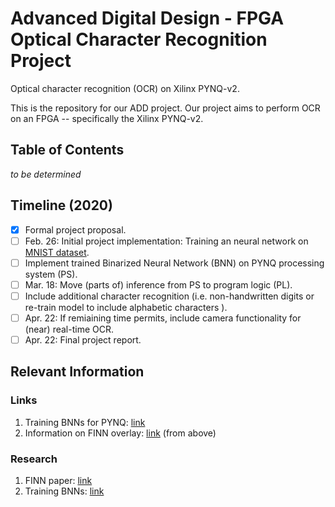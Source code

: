 # Advanced Digital Design - FPGA Optical Character Recognition Project
Optical character recognition (OCR) on Xilinx PYNQ-v2.

This is the repository for our ADD project. Our project aims to perform OCR on an FPGA -- specifically the Xilinx PYNQ-v2.

## Table of Contents
*to be determined*

## Timeline (2020)
- [x] Formal project proposal.
- [ ] Feb. 26: Initial project implementation: Training an neural network on [MNIST dataset](http://yann.lecun.com/exdb/mnist/).
- [ ] Implement trained Binarized Neural Network (BNN) on PYNQ processing system (PS).
- [ ] Mar. 18: Move (parts of) inference from PS to program logic (PL).
- [ ] Include additional character recognition (i.e. non-handwritten digits or re-train model to include alphabetic characters ).
- [ ] Apr. 22: If remiaining time permits, include camera functionality for (near) real-time OCR.
- [ ] Apr. 22: Final project report.
  
## Relevant Information
### Links
1. Training BNNs for PYNQ: [link](https://github.com/Xilinx/BNN-PYNQ/tree/master/bnn/src/training)
2. Information on FINN overlay: [link](https://github.com/Xilinx/BNN-PYNQ/) (from above)

### Research
1. FINN paper: [link](https://arxiv.org/abs/1612.07119)
2. Training BNNs: [link](https://arxiv.org/abs/1602.02830)
